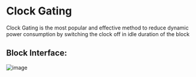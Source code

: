 # Clock Gating
Clock Gating is the most popular and effective method to reduce dynamic power consumption by switching the clock off in idle duration of the block
## Block Interface:
![image](https://user-images.githubusercontent.com/82395215/183297544-26c89938-b64d-4c2d-a561-1f8a24ea09e2.png)
